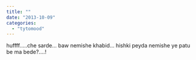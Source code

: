 ```yaml
---
title: ""
date: "2013-10-09"
categories: 
  - "tytomood"
---
```


huffff.....che sarde... baw nemishe khabid... hishki peyda nemishe ye patu be ma bede?....!
